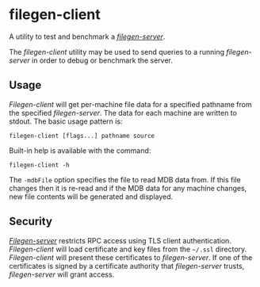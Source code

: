 # filegen-client
A utility to test and benchmark a
*[filegen-server](../filegen-server/README.md)*.

The *filegen-client* utility may be used to send queries to a running
*filegen-server* in order to debug or benchmark the server.

## Usage
*Filegen-client* will get per-machine file data for a specified pathname from
the specified *filegen-server*. The data for each machine are written to stdout.
The basic usage pattern is:

```
filegen-client [flags...] pathname source
```

Built-in help is available with the command:

```
filegen-client -h
```

The `-mdbFile` option specifies the file to read MDB data from. If this file
changes then it is re-read and if the MDB data for any machine changes, new file
contents will be generated and displayed.

## Security
*[Filegen-server](../filegen-server/README.md)* restricts RPC access using TLS
client authentication. *Filegen-client* will load certificate and key files from
the `~/.ssl` directory. *Filegen-client* will present these certificates to
*filegen-server*. If one of the certificates is signed by a certificate
authority that *filegen-server* trusts, *filegen-server* will grant access.
